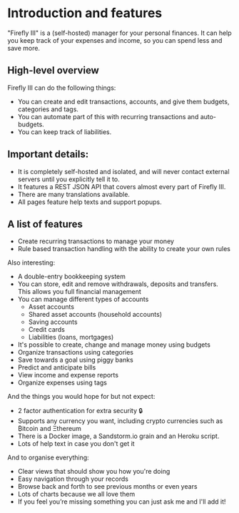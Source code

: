 # Introduction and features

"Firefly III" is a (self-hosted) manager for your personal finances. It can help you keep track of your expenses and income, so you can spend less and save more.

## High-level overview

Firefly III can do the following things:

- You can create and edit transactions, accounts, and give them budgets, categories and tags.
- You can automate part of this with recurring transactions and auto-budgets.
- You can keep track of liabilities.

## Important details:

- It is completely self-hosted and isolated, and will never contact external servers until you explicitly tell it to.
- It features a REST JSON API that covers almost every part of Firefly III.
- There are many translations available.
- All pages feature help texts and support popups.

## A list of features

- Create recurring transactions to manage your money
- Rule based transaction handling with the ability to create your own rules

Also interesting:

* A double-entry bookkeeping system
* You can store, edit and remove withdrawals, deposits and transfers. This allows you full financial management
* You can manage different types of accounts
  * Asset accounts
  * Shared asset accounts (household accounts)
  * Saving accounts
  * Credit cards
  * Liabilities (loans, mortgages)
* It's possible to create, change and manage money using budgets
* Organize transactions using categories
* Save towards a goal using piggy banks
* Predict and anticipate bills
* View income and expense reports
* Organize expenses using tags

And the things you would hope for but not expect:

* 2 factor authentication for extra security 🔒
* Supports any currency you want, including crypto currencies such as ₿itcoin and Ξthereum
* There is a Docker image, a Sandstorm.io grain and an Heroku script.
* Lots of help text in case you don't get it

And to organise everything:

* Clear views that should show you how you're doing
* Easy navigation through your records
* Browse back and forth to see previous months or even years
* Lots of charts because we all love them
* If you feel you’re missing something you can just ask me and I'll add it!